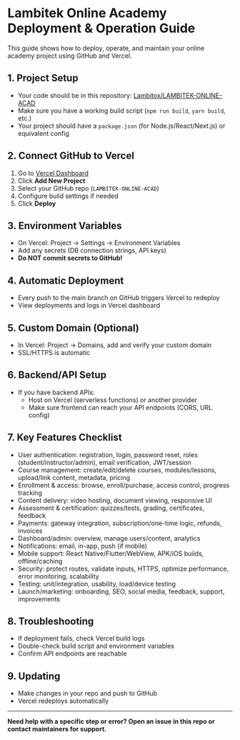 # Lambitek Online Academy Deployment & Operation Guide

This guide shows how to deploy, operate, and maintain your online academy project using GitHub and Vercel.

## 1. Project Setup

- Your code should be in this repository: [Lambitox/LAMBITEK-ONLINE-ACAD](https://github.com/Lambitox/LAMBITEK-ONLINE-ACAD)
- Make sure you have a working build script (`npm run build`, `yarn build`, etc.)
- Your project should have a `package.json` (for Node.js/React/Next.js) or equivalent config

## 2. Connect GitHub to Vercel

1. Go to [Vercel Dashboard](https://vercel.com/dashboard)
2. Click **Add New Project**
3. Select your GitHub repo (`LAMBITEK-ONLINE-ACAD`)
4. Configure build settings if needed
5. Click **Deploy**

## 3. Environment Variables

- On Vercel: Project → Settings → Environment Variables
- Add any secrets (DB connection strings, API keys)
- **Do NOT commit secrets to GitHub!**

## 4. Automatic Deployment

- Every push to the main branch on GitHub triggers Vercel to redeploy
- View deployments and logs in Vercel dashboard

## 5. Custom Domain (Optional)

- In Vercel: Project → Domains, add and verify your custom domain
- SSL/HTTPS is automatic

## 6. Backend/API Setup

- If you have backend APIs:
  - Host on Vercel (serverless functions) or another provider
  - Make sure frontend can reach your API endpoints (CORS, URL config)

## 7. Key Features Checklist

- User authentication: registration, login, password reset, roles (student/instructor/admin), email verification, JWT/session
- Course management: create/edit/delete courses, modules/lessons, upload/link content, metadata, pricing
- Enrollment & access: browse, enroll/purchase, access control, progress tracking
- Content delivery: video hosting, document viewing, responsive UI
- Assessment & certification: quizzes/tests, grading, certificates, feedback
- Payments: gateway integration, subscription/one-time logic, refunds, invoices
- Dashboard/admin: overview, manage users/content, analytics
- Notifications: email, in-app, push (if mobile)
- Mobile support: React Native/Flutter/WebView, APK/iOS builds, offline/caching
- Security: protect routes, validate inputs, HTTPS, optimize performance, error monitoring, scalability
- Testing: unit/integration, usability, load/device testing
- Launch/marketing: onboarding, SEO, social media, feedback, support, improvements

## 8. Troubleshooting

- If deployment fails, check Vercel build logs
- Double-check build script and environment variables
- Confirm API endpoints are reachable

## 9. Updating

- Make changes in your repo and push to GitHub
- Vercel redeploys automatically

---

**Need help with a specific step or error? Open an issue in this repo or contact maintainers for support.**